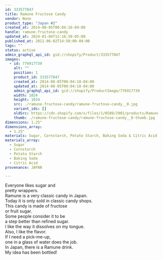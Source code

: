 ```yaml
---
id: 333577847
title: Ramune Fructose Candy
vendor: None
product_type: "Japan #2"
created_at: 2014-08-05T00:04:16-04:00
handle: ramune-fructose-candy
updated_at: 2024-01-04T12:16:30-05:00
published_at: 2011-06-02T14:50:00-04:00
tags: ""
status: active
admin_graphql_api_id: gid://shopify/Product/333577847
images:
  - id: 776917739
    alt: ""
    position: 1
    product_id: 333577847
    created_at: 2014-08-05T00:04:18-04:00
    updated_at: 2014-08-05T00:04:18-04:00
    admin_graphql_api_id: gid://shopify/ProductImage/776917739
    width: 1024
    height: 1024
    src: ./ramune-fructose-candy/ramune-fructose-candy__0.jpg
    variant_ids: []
    oldSrc: https://cdn.shopify.com/s/files/1/0589/2901/products/Ramune-Fructose-Candy.jpeg?v=1407211458
    thumb: ./ramune-fructose-candy/ramune-fructose-candy__0-thumb.jpg
dimensions: 1.25"
dimensions_array:
  - 1.25"
materials: Sugar, Cornstarch, Potato Starch, Baking Soda & Citric Acid
materials_array:
  - Sugar
  - Cornstarch
  - Potato Starch
  - Baking Soda
  - Citric Acid
provenance: JAPAN

---
```


Everyone likes sugar and  
pretty wrappers.  
Ramune is a very classic candy in Japan.  
Today it is only sold in classic candy shops.  
This candy is made of fructose  
or fruit sugar.  
Some people consider it to be  
a step better than refined sugar.  
I like the way it dissolves on my tongue.  
Also, I like the flavor.  
If I need a pick-me-up,  
one in a glass of water does the job.  
In Japan, there is a Ramune drink.  
My idea has been bottled!